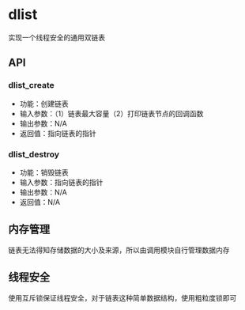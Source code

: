 # dlist

实现一个线程安全的通用双链表

## API

### dlist_create

- 功能：创建链表
- 输入参数：（1）链表最大容量（2）打印链表节点的回调函数
- 输出参数：N/A
- 返回值：指向链表的指针

### dlist_destroy

- 功能：销毁链表
- 输入参数：指向链表的指针
- 输出参数：N/A
- 返回值：N/A

## 内存管理

链表无法得知存储数据的大小及来源，所以由调用模块自行管理数据内存

## 线程安全

使用互斥锁保证线程安全，对于链表这种简单数据结构，使用粗粒度锁即可


